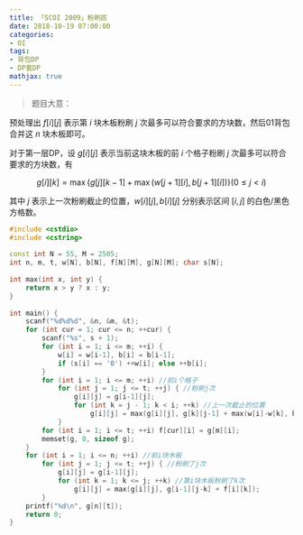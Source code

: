 ```yaml
---
title: 「SCOI 2009」粉刷匠
date: 2018-10-19 07:00:00
categories:
- OI
tags:
- 背包DP
- DP套DP
mathjax: true
---
```


> 题目大意：

预处理出 $f[i][j]$ 表示第 $i$ 块木板粉刷 $j$ 次最多可以符合要求的方块数，然后01背包合并这 $n$ 块木板即可。

对于第一层DP，设 $g[i][j]$ 表示当前这块木板的前 $i$ 个格子粉刷 $j$ 次最多可以符合要求的方块数，有

$$
g[i][k] = \max\{g[j][k-1] + \max(w[j+1][i], b[j+1][i])\} (0 \leq j < i)
$$

其中 $j$ 表示上一次粉刷截止的位置，$w[i][j],b[i][j]$ 分别表示区间 $[i,j]$ 的白色/黑色方格数。

```c++
#include <cstdio>
#include <cstring>
 
const int N = 55, M = 2505;
int n, m, t, w[N], b[N], f[N][M], g[N][M]; char s[N];
 
int max(int x, int y) {
    return x > y ? x : y;
}
 
int main() {
    scanf("%d%d%d", &n, &m, &t);
    for (int cur = 1; cur <= n; ++cur) {
        scanf("%s", s + 1);
        for (int i = 1; i <= m; ++i) {
            w[i] = w[i-1], b[i] = b[i-1];
            if (s[i] == '0') ++w[i]; else ++b[i];
        }
        for (int i = 1; i <= m; ++i) //前i个格子
            for (int j = 1; j <= t; ++j) { //粉刷j次
                g[i][j] = g[i-1][j];
                for (int k = j - 1; k < i; ++k) //上一次截止的位置
                    g[i][j] = max(g[i][j], g[k][j-1] + max(w[i]-w[k], b[i]-b[k]));
            }
        for (int i = 1; i <= t; ++i) f[cur][i] = g[m][i];
        memset(g, 0, sizeof g);
    }
    for (int i = 1; i <= n; ++i) //前i块木板
        for (int j = 1; j <= t; ++j) { //粉刷了j次
            g[i][j] = g[i-1][j];
            for (int k = 1; k <= j; ++k) //第i块木板粉刷了k次
                g[i][j] = max(g[i][j], g[i-1][j-k] + f[i][k]);
        }
    printf("%d\n", g[n][t]);
    return 0;
}
```
